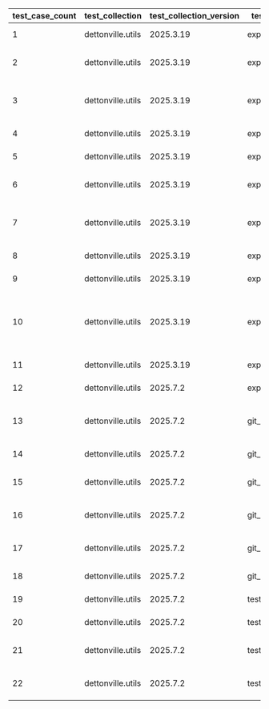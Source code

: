 | test_case_count | test_collection | test_collection_version | test_component | test_job_link | test_component_git_branch | test_component_git_commit_hash | test_case_id | test_date | test_description | test_failed | test_details_link |
| --- | --- | --- | --- | --- | --- | --- | --- | --- | --- | --- | --- |
| 1 | dettonville.utils | 2025.3.19 | export_dicts | ljohnson:/Users/ljohnson/repos/ansible/ansible_collections/dettonville/utils/tests/integration/targets | main | 99fb710 | 02 | 2025-07-02T17:57:00Z | CSV test - empty key value | False | [test details](./export_dicts/test.results/test_02/test-results.detailed.yml) |
| 2 | dettonville.utils | 2025.3.19 | export_dicts | ljohnson:/Users/ljohnson/repos/ansible/ansible_collections/dettonville/utils/tests/integration/targets | main | 99fb710 | 03 | 2025-07-02T17:57:00Z | CSV test - encoded string values | False | [test details](./export_dicts/test.results/test_03/test-results.detailed.yml) |
| 3 | dettonville.utils | 2025.3.19 | export_dicts | ljohnson:/Users/ljohnson/repos/ansible/ansible_collections/dettonville/utils/tests/integration/targets | main | 99fb710 | 04 | 2025-07-02T17:57:00Z | CSV test - export with specified columns | False | [test details](./export_dicts/test.results/test_04/test-results.detailed.yml) |
| 4 | dettonville.utils | 2025.3.19 | export_dicts | ljohnson:/Users/ljohnson/repos/ansible/ansible_collections/dettonville/utils/tests/integration/targets | main | 99fb710 | 05 | 2025-07-02T17:57:00Z | markdown test | False | [test details](./export_dicts/test.results/test_05/test-results.detailed.yml) |
| 5 | dettonville.utils | 2025.3.19 | export_dicts | ljohnson:/Users/ljohnson/repos/ansible/ansible_collections/dettonville/utils/tests/integration/targets | main | 99fb710 | 06 | 2025-07-02T17:57:00Z | markdown test - empty key value | False | [test details](./export_dicts/test.results/test_06/test-results.detailed.yml) |
| 6 | dettonville.utils | 2025.3.19 | export_dicts | ljohnson:/Users/ljohnson/repos/ansible/ansible_collections/dettonville/utils/tests/integration/targets | main | 99fb710 | 07 | 2025-07-02T17:57:00Z | markdown test - encoded string values | False | [test details](./export_dicts/test.results/test_07/test-results.detailed.yml) |
| 7 | dettonville.utils | 2025.3.19 | export_dicts | ljohnson:/Users/ljohnson/repos/ansible/ansible_collections/dettonville/utils/tests/integration/targets | main | 99fb710 | 08 | 2025-07-02T17:57:00Z | markdown test - export with specified columns | False | [test details](./export_dicts/test.results/test_08/test-results.detailed.yml) |
| 8 | dettonville.utils | 2025.3.19 | export_dicts | ljohnson:/Users/ljohnson/repos/ansible/ansible_collections/dettonville/utils/tests/integration/targets | main | 99fb710 | 09 | 2025-07-02T17:57:00Z | csv test - empty export list | False | [test details](./export_dicts/test.results/test_09/test-results.detailed.yml) |
| 9 | dettonville.utils | 2025.3.19 | export_dicts | ljohnson:/Users/ljohnson/repos/ansible/ansible_collections/dettonville/utils/tests/integration/targets | main | 99fb710 | 10 | 2025-07-02T17:57:00Z | non-existing file directory test | False | [test details](./export_dicts/test.results/test_10/test-results.detailed.yml) |
| 10 | dettonville.utils | 2025.3.19 | export_dicts | ljohnson:/Users/ljohnson/repos/ansible/ansible_collections/dettonville/utils/tests/integration/targets | main | 99fb710 | 11 | 2025-07-02T17:57:00Z | markdown test - export with specified columns where rows are missing values | False | [test details](./export_dicts/test.results/test_11/test-results.detailed.yml) |
| 11 | dettonville.utils | 2025.3.19 | export_dicts | ljohnson:/Users/ljohnson/repos/ansible/ansible_collections/dettonville/utils/tests/integration/targets | main | 99fb710 | 12 | 2025-07-02T17:57:00Z | implied file format | False | [test details](./export_dicts/test.results/test_12/test-results.detailed.yml) |
| 12 | dettonville.utils | 2025.7.2 | export_dicts | ljohnson:/Users/ljohnson/repos/ansible/ansible_collections/dettonville/utils/tests/integration/targets | main | b3d669e | 01 | 2025-07-25T17:02:27Z | CSV test | False | [test details](./export_dicts/test.results/test_01/test-results.detailed.yml) |
| 13 | dettonville.utils | 2025.7.2 | git_pacp | ljohnson:/Users/ljohnson/repos/ansible/ansible_collections/dettonville/utils/tests/integration/targets | main | 97ff8d7 | 01 | 2025-07-05T15:07:27Z | SSH - NO-OP - expect result with changed: false | False | [test details](./git_pacp/test.results/test_01/test-results.detailed.yml) |
| 14 | dettonville.utils | 2025.7.2 | git_pacp | ljohnson:/Users/ljohnson/repos/ansible/ansible_collections/dettonville/utils/tests/integration/targets | main | 97ff8d7 | 02 | 2025-07-05T15:07:27Z | SSH - add test file | False | [test details](./git_pacp/test.results/test_02/test-results.detailed.yml) |
| 15 | dettonville.utils | 2025.7.2 | git_pacp | ljohnson:/Users/ljohnson/repos/ansible/ansible_collections/dettonville/utils/tests/integration/targets | main | 97ff8d7 | 03 | 2025-07-05T15:07:27Z | SSH - add test file with explicit `add` path | False | [test details](./git_pacp/test.results/test_03/test-results.detailed.yml) |
| 16 | dettonville.utils | 2025.7.2 | git_pacp | ljohnson:/Users/ljohnson/repos/ansible/ansible_collections/dettonville/utils/tests/integration/targets | main | 97ff8d7 | 04 | 2025-07-05T15:07:27Z | SSH - expect default `add` path work | False | [test details](./git_pacp/test.results/test_04/test-results.detailed.yml) |
| 17 | dettonville.utils | 2025.7.2 | git_pacp | ljohnson:/Users/ljohnson/repos/ansible/ansible_collections/dettonville/utils/tests/integration/targets | main | 97ff8d7 | 05 | 2025-07-05T15:07:27Z | SSH - add test file with remote alias defined | False | [test details](./git_pacp/test.results/test_05/test-results.detailed.yml) |
| 18 | dettonville.utils | 2025.7.2 | git_pacp | ljohnson:/Users/ljohnson/repos/ansible/ansible_collections/dettonville/utils/tests/integration/targets | main | 97ff8d7 | 06 | 2025-07-05T15:07:27Z | SSH - remove test file | False | [test details](./git_pacp/test.results/test_06/test-results.detailed.yml) |
| 19 | dettonville.utils | 2025.7.2 | test_results_logger | ljohnson:/Users/ljohnson/repos/ansible/ansible_collections/dettonville/utils/tests/integration/targets | main | d55f00d | 01 | 2025-07-08T20:11:10Z | init test | False | [test details](./test_results_logger/test.results/test_01/test-results.detailed.yml) |
| 20 | dettonville.utils | 2025.7.2 | test_results_logger | ljohnson:/Users/ljohnson/repos/ansible/ansible_collections/dettonville/utils/tests/integration/targets | main | d55f00d | 02 | 2025-07-08T20:11:10Z | update test | False | [test details](./test_results_logger/test.results/test_02/test-results.detailed.yml) |
| 21 | dettonville.utils | 2025.7.2 | test_results_logger | ljohnson:/Users/ljohnson/repos/ansible/ansible_collections/dettonville/utils/tests/integration/targets | main | 97ff8d7 | 03 | 2025-07-05T18:37:20Z | update test cases with junit report | False | [test details](./test_results_logger/test.results/test_03/test-results.detailed.yml) |
| 22 | dettonville.utils | 2025.7.2 | test_results_logger | ljohnson:/Users/ljohnson/repos/ansible/ansible_collections/dettonville/utils/tests/integration/targets | main | 97ff8d7 | 04 | 2025-07-05T18:37:20Z | update nested test cases with junit report | False | [test details](./test_results_logger/test.results/test_04/test-results.detailed.yml) |

